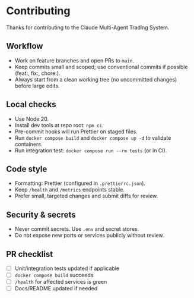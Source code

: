 # Contributing

Thanks for contributing to the Claude Multi-Agent Trading System.

## Workflow
- Work on feature branches and open PRs to `main`.
- Keep commits small and scoped; use conventional commits if possible (feat:, fix:, chore:).
- Always start from a clean working tree (no uncommitted changes) before large edits.

## Local checks
- Use Node 20.
- Install dev tools at repo root: `npm ci`.
- Pre-commit hooks will run Prettier on staged files.
- Run `docker compose build` and `docker compose up -d` to validate containers.
- Run integration test: `docker compose run --rm tests` (or in CI).

## Code style
- Formatting: Prettier (configured in `.prettierrc.json`).
- Keep `/health` and `/metrics` endpoints stable.
- Prefer small, targeted changes and submit diffs for review.

## Security & secrets
- Never commit secrets. Use `.env` and secret stores.
- Do not expose new ports or services publicly without review.

## PR checklist
- [ ] Unit/integration tests updated if applicable
- [ ] `docker compose build` succeeds
- [ ] `/health` for affected services is green
- [ ] Docs/README updated if needed
